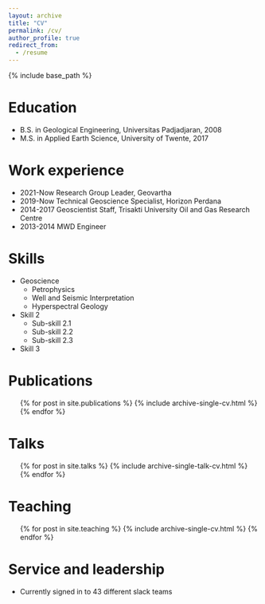 ```yaml
---
layout: archive
title: "CV"
permalink: /cv/
author_profile: true
redirect_from:
  - /resume
---
```


{% include base_path %}

Education
======
* B.S. in Geological Engineering, Universitas Padjadjaran, 2008
* M.S. in Applied Earth Science, University of Twente, 2017

Work experience
======
* 2021-Now  Research Group Leader, Geovartha
* 2019-Now  Technical Geoscience Specialist, Horizon Perdana
* 2014-2017 Geoscientist Staff, Trisakti University Oil and Gas Research Centre 
* 2013-2014 MWD Engineer

Skills
======
* Geoscience
  * Petrophysics
  * Well and Seismic Interpretation
  * Hyperspectral Geology  
* Skill 2
  * Sub-skill 2.1
  * Sub-skill 2.2
  * Sub-skill 2.3
* Skill 3

Publications
======
  <ul>{% for post in site.publications %}
    {% include archive-single-cv.html %}
  {% endfor %}</ul>
  
Talks
======
  <ul>{% for post in site.talks %}
    {% include archive-single-talk-cv.html %}
  {% endfor %}</ul>
  
Teaching
======
  <ul>{% for post in site.teaching %}
    {% include archive-single-cv.html %}
  {% endfor %}</ul>
  
Service and leadership
======
* Currently signed in to 43 different slack teams
